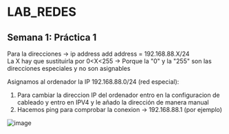 # LAB_REDES
## Semana 1: Práctica 1
Para la direcciones -> ip address add address = 192.168.88.X/24  
La X hay que sustituirla por 0<X<255 -> Porque la "0" y la "255" son las direcciones especiales y no son asignables  

Asignamos al ordenador la IP 192.168.88.0/24  (red especial):  
1. Para cambiar la direccion IP del ordenador entro en la configuracion de cableado y entro en IPV4 y le añado la dirección de manera manual  
1. Hacemos ping para comprobar la conexion -> 192.168.88.1 (por ejemplo)  

![image](https://github.com/AdrianPaEs/LAB_REDES/assets/65620453/e5b7c61b-04fb-4d26-a917-bdd1ed3d31f7)
